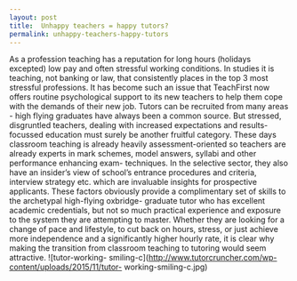 ```yaml
---
layout: post
title:  Unhappy teachers = happy tutors?
permalink: unhappy-teachers-happy-tutors
---
```

As a profession teaching has a reputation for long hours (holidays excepted)
low pay and often stressful working conditions. In studies it is teaching, not
banking or law, that consistently places in the top 3 most stressful
professions. It has become such an issue that TeachFirst now offers routine
psychological support to its new teachers to help them cope with the demands
of their new job.  Tutors can be recruited from many areas - high flying
graduates have always been a common source. But stressed, disgruntled
teachers, dealing with increased expectations and results-focussed education
must surely be another fruitful category. These days classroom teaching is
already heavily assessment-oriented so teachers are already experts in mark
schemes, model answers, syllabi and other performance enhancing exam-
techniques. In the selective sector, they also have an insider’s view of
school’s entrance procedures and criteria, interview strategy etc. which are
invaluable insights for prospective applicants.  These factors obviously
provide a complimentary set of skills to the archetypal high-flying oxbridge-
graduate tutor who has excellent academic credentials, but not so much
practical experience and exposure to the system they are attempting to master.
Whether they are looking for a change of pace and lifestyle, to cut back on
hours, stress, or just achieve more independence and a significantly higher
hourly rate, it is clear why making the transition from classroom teaching to
tutoring would seem attractive.  ![tutor-working-
smiling-c](http://www.tutorcruncher.com/wp-content/uploads/2015/11/tutor-
working-smiling-c.jpg)
